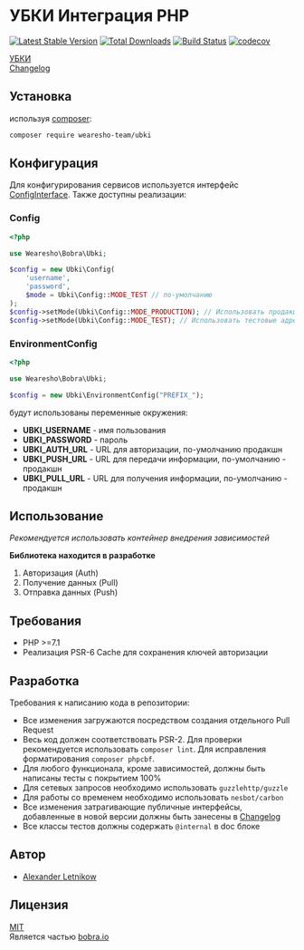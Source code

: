 # УБКИ Интеграция PHP
[![Latest Stable Version](https://poser.pugx.org/wearesho-team/ubki/v/stable.png)](https://packagist.org/packages/wearesho-team/ubki)
[![Total Downloads](https://poser.pugx.org/wearesho-team/ubki/downloads.png)](https://packagist.org/packages/wearesho-team/ubki)
[![Build Status](https://travis-ci.org/wearesho-team/ubki.svg?branch=master)](https://travis-ci.org/wearesho-team/ubki)
[![codecov](https://codecov.io/gh/wearesho-team/ubki/branch/master/graph/badge.svg)](https://codecov.io/gh/wearesho-team/ubki)

[УБКИ](https://ubki.ua)  
[Changelog](./CHANGELOG.md)  

## Установка
используя [composer](https://packagist.org):
```bash
composer require wearesho-team/ubki
```

## Конфигурация
Для конфигурирования сервисов используется интерфейс
[ConfigInterface](./src/ConfigInterface.php).
Также доступны реализации:

### Config
```php
<?php

use Wearesho\Bobra\Ubki;

$config = new Ubki\Config(
    'username',
    'password',
    $mode = Ubki\Config::MODE_TEST // по-умолчанию
);
$config->setMode(Ubki\Config::MODE_PRODUCTION); // Использовать продакшн адреса
$config->setMode(Ubki\Config::MODE_TEST); // Использовать тестовые адреса
```

### EnvironmentConfig
```php
<?php

use Wearesho\Bobra\Ubki;

$config = new Ubki\EnvironmentConfig("PREFIX_");
```
будут использованы переменные окружения:
- **UBKI_USERNAME** - имя пользования
- **UBKI_PASSWORD** - пароль
- **UBKI_AUTH_URL** - URL для авторизации, по-умолчанию продакшн
- **UBKI_PUSH_URL** - URL для передачи информации, по-умолчанию - продакшн
- **UBKI_PULL_URL** - URL для получения информации, по-умолчанию - продакшн

## Использование
*Рекомендуется использовать контейнер внедрения зависимостей*

**Библиотека находится в разработке**
1. Авторизация (Auth)
2. Получение данных (Pull)
3. Отправка данных (Push)

## Требования
- PHP >=7.1
- Реализация PSR-6 Cache для сохранения ключей авторизации

## Разработка
Требования к написанию кода в репозитории:
- Все изменения загружаются посредством создания отдельного Pull Request
- Весь код должен соответствовать PSR-2.
Для проверки рекомендуется использовать `composer lint`.
Для исправления форматирования `composer phpcbf`.
- Для любого функционала, кроме зависимостей, должны быть написаны тесты с покрытием 100%
- Для сетевых запросов необходимо использовать `guzzlehttp/guzzle`
- Для работы со временем необходимо использовать `nesbot/carbon`
- Все изменения затрагивающие публичные интерфейсы, 
добавленные в новой версии должны быть занесены в [Changelog](./CHANGELOG.md)
- Все классы тестов должны содержать `@internal` в doc блоке  

## Автор
- [Alexander <horat1us> Letnikow](mailto:reclamme@gmail.com)

## Лицензия
[MIT](./LICENSE)  
Является частью [bobra.io](https://bobra.io/)
